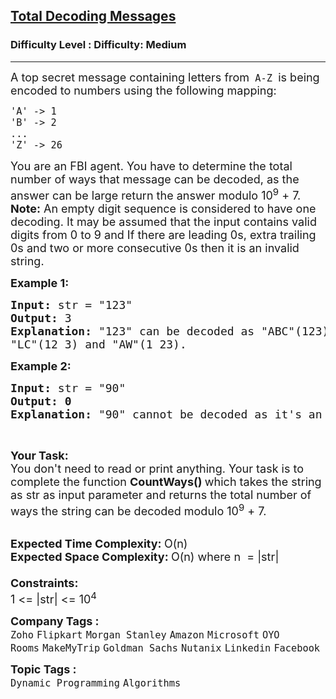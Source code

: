 <h2><a href="https://www.geeksforgeeks.org/problems/total-decoding-messages1235/1?page=2&category=Dynamic%20Programming&sortBy=submissions">Total Decoding Messages</a></h2><h3>Difficulty Level : Difficulty: Medium</h3><hr><div class="problems_problem_content__Xm_eO"><p><span style="font-size:18px">A top secret message containing letters from<code> A-Z </code>is being encoded to numbers using the following mapping:</span></p>

<div class="highlighter-rouge">
<pre><span style="font-size:18px"><code>'A' -&gt; 1
'B' -&gt; 2
...
'Z' -&gt; 26
</code></span></pre>
</div>

<p><span style="font-size:18px">You are an FBI agent. You have to determine the total number of ways that message can be decoded, as the answer can be large return the answer modulo 10<sup>9</sup>&nbsp;+ 7.<br>
<strong>Note:</strong> An empty digit sequence is considered to have one decoding. It may be assumed that the input contains valid digits from 0 to 9 and If there are leading 0s, extra trailing 0s and two or more consecutive 0s then it is an invalid string.</span></p>

<p><span style="font-size:18px"><strong>Example 1:</strong></span></p>

<pre><span style="font-size:18px"><strong>Input: </strong>str = "123"
<strong>Output: </strong>3
<strong>Explanation: </strong>"123" can be decoded as "ABC"(123),
"LC"(12 3) and "AW"(1 23).</span>
</pre>

<p><span style="font-size:18px"><strong>Example 2:</strong></span></p>

<pre><span style="font-size:18px"><strong>Input: </strong>str = "90"
<strong>Output: 0</strong>
<strong>Explanation: </strong>"90" cannot be decoded as it's an invalid string and we cannot decode '0'.</span>
</pre>

<p>&nbsp;</p>

<p><span style="font-size:18px"><strong>Your Task:</strong><br>
You don't need to read or print anything. Your task is to complete the function&nbsp;<strong>CountWays()&nbsp;</strong>which takes the string as str as input parameter and returns the total number of ways the string can be decoded modulo 10<sup>9</sup>&nbsp;+ 7.</span><br>
&nbsp;</p>

<p><span style="font-size:18px"><strong>Expected Time Complexity:&nbsp;</strong>O(n)<br>
<strong>Expected Space Complexity:&nbsp;</strong>O(n) where n&nbsp; = |str|<br>
<br>
<strong>Constraints:</strong><br>
1 &lt;= |str| &lt;= 10<sup>4</sup></span></p>
</div><p><span style=font-size:18px><strong>Company Tags : </strong><br><code>Zoho</code>&nbsp;<code>Flipkart</code>&nbsp;<code>Morgan Stanley</code>&nbsp;<code>Amazon</code>&nbsp;<code>Microsoft</code>&nbsp;<code>OYO Rooms</code>&nbsp;<code>MakeMyTrip</code>&nbsp;<code>Goldman Sachs</code>&nbsp;<code>Nutanix</code>&nbsp;<code>Linkedin</code>&nbsp;<code>Facebook</code>&nbsp;<br><p><span style=font-size:18px><strong>Topic Tags : </strong><br><code>Dynamic Programming</code>&nbsp;<code>Algorithms</code>&nbsp;